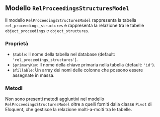 ## Modello `RelProceedingsStructuresModel`

Il modello `RelProceedingsStructuresModel` rappresenta la tabella `rel_proceedings_structures` e rappresenta la relazione tra le tabelle `object_proceedings` e `object_structures`.

### Proprietà

* `$table`: Il nome della tabella nel database (default: `'rel_proceedings_structures'`).
* `$primaryKey`: Il nome della chiave primaria nella tabella (default: `'id'`).
* `$fillable`: Un array dei nomi delle colonne che possono essere assegnate in massa.

### Metodi

Non sono presenti metodi aggiuntivi nel modello `RelProceedingsStructuresModel` oltre a quelli forniti dalla classe `Pivot` di Eloquent, che gestisce la relazione molti-a-molti tra le tabelle.
